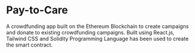 # Pay-to-Care
A crowdfunding app built on the Ethereum Blockchain to create campaigns and donate to existing crowdfunding campaigns. Built using React.js, Tailwind CSS and Solidity Programming Language has been used to create the smart contract.
